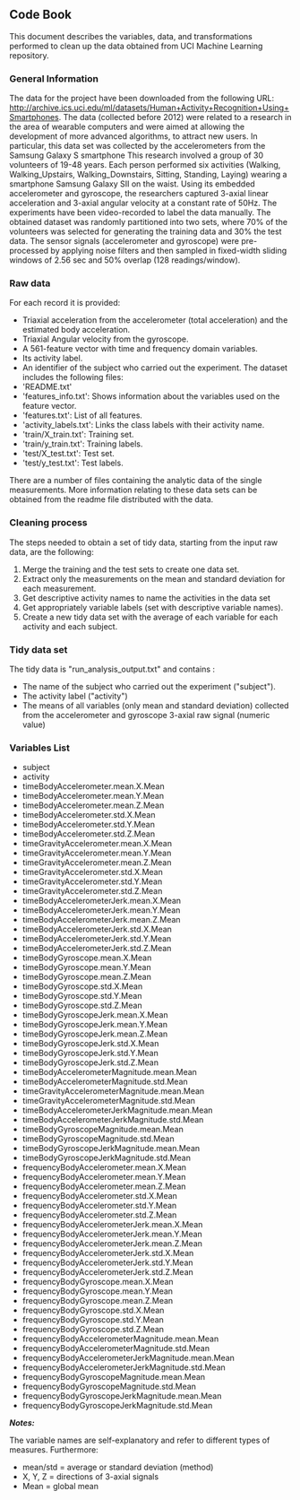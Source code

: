 ## Code Book
This document  describes the variables, data, and transformations performed to clean up the data obtained from UCI Machine Learning repository.

### General Information
The data for the project have been downloaded from the following URL:
http://archive.ics.uci.edu/ml/datasets/Human+Activity+Recognition+Using+Smartphones.
The data (collected before 2012) were related to a research in the area of wearable computers and were aimed at allowing the development of more advanced algorithms, to attract new users. In particular, this data set was collected by the accelerometers from the Samsung Galaxy S smartphone
This research involved a group of 30 volunteers of 19-48 years. Each person performed six activities (Walking, Walking_Upstairs, Walking_Downstairs, Sitting, Standing, Laying) wearing a smartphone Samsung Galaxy SII on the waist.
Using its embedded accelerometer and gyroscope, the researchers captured 3-axial linear acceleration and 3-axial angular velocity at a constant rate of 50Hz. The experiments have been video-recorded to label the data manually.
The obtained dataset was randomly partitioned into two sets, where 70% of the volunteers was selected for generating  the training data and 30% the test data.
The sensor signals (accelerometer and gyroscope) were pre-processed by applying noise filters and then sampled in fixed-width sliding windows of 2.56 sec and 50% overlap (128 readings/window). 

### Raw data
For each record it is provided:
* Triaxial acceleration from the accelerometer (total acceleration) and the estimated body acceleration.
* Triaxial Angular velocity from the gyroscope. 
* A 561-feature vector with time and frequency domain variables. 
* Its activity label. 
* An identifier of the subject who carried out the experiment.
The dataset includes the following files:
* 'README.txt'
* 'features_info.txt': Shows information about the variables used on the feature vector.
* 'features.txt': List of all features.
* 'activity_labels.txt': Links the class labels with their activity name.
* 'train/X_train.txt': Training set.
* 'train/y_train.txt': Training labels.
* 'test/X_test.txt': Test set.
* 'test/y_test.txt': Test labels.

There are a number of files containing the analytic data of the  single measurements. More information relating to these data sets can be obtained from the readme file distributed with the data.
### Cleaning process
The steps needed to obtain a set of tidy data, starting from the input raw data, are the following:
1.	Merge the training and the test sets to create one data set.
2.	Extract only the measurements on the mean and standard deviation for each measurement.
3.	Get descriptive activity names to name the activities in the data set
4.	Get appropriately variable labels (set with descriptive variable names).
5.	Create a new tidy data set with the average of each variable for each activity and each subject.

### Tidy data set
The tidy data is "run_analysis_output.txt" and contains :
* The name of the subject who carried out the experiment ("subject"). 
* The activity label ("activity")
* The means of all variables (only mean and standard deviation) collected from the accelerometer and gyroscope 3-axial raw signal (numeric value)
### Variables List
* subject 
* activity
* timeBodyAccelerometer.mean.X.Mean  
* timeBodyAccelerometer.mean.Y.Mean
* timeBodyAccelerometer.mean.Z.Mean
* timeBodyAccelerometer.std.X.Mean
* timeBodyAccelerometer.std.Y.Mean
* timeBodyAccelerometer.std.Z.Mean
* timeGravityAccelerometer.mean.X.Mean
* timeGravityAccelerometer.mean.Y.Mean
* timeGravityAccelerometer.mean.Z.Mean
* timeGravityAccelerometer.std.X.Mean
* timeGravityAccelerometer.std.Y.Mean
* timeGravityAccelerometer.std.Z.Mean
* timeBodyAccelerometerJerk.mean.X.Mean
* timeBodyAccelerometerJerk.mean.Y.Mean
* timeBodyAccelerometerJerk.mean.Z.Mean
* timeBodyAccelerometerJerk.std.X.Mean
* timeBodyAccelerometerJerk.std.Y.Mean
* timeBodyAccelerometerJerk.std.Z.Mean
* timeBodyGyroscope.mean.X.Mean
* timeBodyGyroscope.mean.Y.Mean
* timeBodyGyroscope.mean.Z.Mean
* timeBodyGyroscope.std.X.Mean
* timeBodyGyroscope.std.Y.Mean
* timeBodyGyroscope.std.Z.Mean
* timeBodyGyroscopeJerk.mean.X.Mean
* timeBodyGyroscopeJerk.mean.Y.Mean
* timeBodyGyroscopeJerk.mean.Z.Mean
* timeBodyGyroscopeJerk.std.X.Mean
* timeBodyGyroscopeJerk.std.Y.Mean
* timeBodyGyroscopeJerk.std.Z.Mean
* timeBodyAccelerometerMagnitude.mean.Mean
* timeBodyAccelerometerMagnitude.std.Mean
* timeGravityAccelerometerMagnitude.mean.Mean
* timeGravityAccelerometerMagnitude.std.Mean
* timeBodyAccelerometerJerkMagnitude.mean.Mean
* timeBodyAccelerometerJerkMagnitude.std.Mean
* timeBodyGyroscopeMagnitude.mean.Mean
* timeBodyGyroscopeMagnitude.std.Mean
* timeBodyGyroscopeJerkMagnitude.mean.Mean
* timeBodyGyroscopeJerkMagnitude.std.Mean
* frequencyBodyAccelerometer.mean.X.Mean
* frequencyBodyAccelerometer.mean.Y.Mean
* frequencyBodyAccelerometer.mean.Z.Mean
* frequencyBodyAccelerometer.std.X.Mean
* frequencyBodyAccelerometer.std.Y.Mean
* frequencyBodyAccelerometer.std.Z.Mean
* frequencyBodyAccelerometerJerk.mean.X.Mean
* frequencyBodyAccelerometerJerk.mean.Y.Mean
* frequencyBodyAccelerometerJerk.mean.Z.Mean
* frequencyBodyAccelerometerJerk.std.X.Mean
* frequencyBodyAccelerometerJerk.std.Y.Mean
* frequencyBodyAccelerometerJerk.std.Z.Mean
* frequencyBodyGyroscope.mean.X.Mean
* frequencyBodyGyroscope.mean.Y.Mean
* frequencyBodyGyroscope.mean.Z.Mean
* frequencyBodyGyroscope.std.X.Mean
* frequencyBodyGyroscope.std.Y.Mean
* frequencyBodyGyroscope.std.Z.Mean
* frequencyBodyAccelerometerMagnitude.mean.Mean
* frequencyBodyAccelerometerMagnitude.std.Mean
* frequencyBodyAccelerometerJerkMagnitude.mean.Mean
* frequencyBodyAccelerometerJerkMagnitude.std.Mean
* frequencyBodyGyroscopeMagnitude.mean.Mean
* frequencyBodyGyroscopeMagnitude.std.Mean
* frequencyBodyGyroscopeJerkMagnitude.mean.Mean
* frequencyBodyGyroscopeJerkMagnitude.std.Mean


***Notes:***

The variable names are self-explanatory and refer to different types of measures. Furthermore:
- mean/std = average or standard deviation (method)
- X, Y, Z = directions of 3-axial signals
- Mean = global mean 


